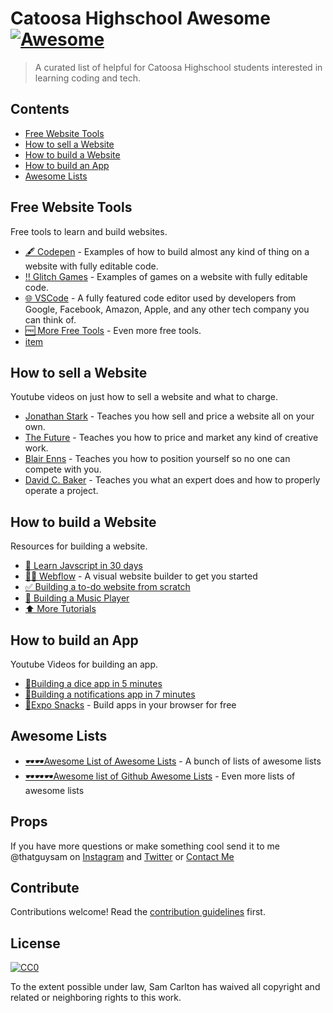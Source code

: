 # Catoosa Highschool Awesome [![Awesome](https://awesome.re/badge.svg)](https://awesome.re)

> A curated list of helpful for Catoosa Highschool students interested in learning coding and tech.


## Contents

- [Free Website Tools](#free-website-tools)
- [How to sell a Website](#how-to-sell-a-website)
- [How to build a Website](#how-to-build-a-website)
- [How to build an App](#how-to-build-an-app)
- [Awesome Lists](#awesome-lists)


## Free Website Tools

Free tools to learn and build websites.

- [🖋 Codepen](https://codepen.io/) - Examples of how to build almost any kind of thing on a website with fully editable code.
- [‼️ Glitch Games](https://glitch.com/@glitch/games) - Examples of games on a website with fully editable code.
- [🌐 VSCode](https://code.visualstudio.com/) - A fully featured code editor used by developers from Google, Facebook, Amazon, Apple, and any other tech company you can think of.
- [🆓 More Free Tools](https://github.com/johnjago/awesome-free-software) - Even more free tools.
- [item](link)


## How to sell a Website

Youtube videos on just how to sell a website and what to charge.

- [Jonathan Stark](https://www.youtube.com/channel/UC7SogPzCSqT0TTsHzSpL70g) - Teaches you how sell and price a website all on your own.
- [The Future](https://www.youtube.com/channel/UC-b3c7kxa5vU-bnmaROgvog) - Teaches you how to price and market any kind of creative work.
- [Blair Enns](https://www.youtube.com/results?search_query=Blair+Enns) - Teaches you how to position yourself so no one can compete with you.
- [David C. Baker](https://www.youtube.com/results?search_query=David+C.+Baker) - Teaches you what an expert does and how to properly operate a project.


## How to build a Website

Resources for building a website.

- [📆 Learn Javscript in 30 days](https://javascript30.com/)
- [🏊‍♀️ Webflow](https://webflow.com/) - A visual website builder to get you started
- [✅ Building a to-do website from scratch](https://www.youtube.com/watch?v=A5S23KS_-bU&list=PLEhEHUEU3x5q-xB1On4CsLPts0-rZ9oos)
- [🎸 Building a Music Player](https://www.youtube.com/watch?v=BPyniDJ5QOQ)
- [⬆️ More Tutorials](https://www.youtube.com/user/LevelUpTuts)


## How to build an App

Youtube Videos for building an app.

- [📱Building a dice app in 5 minutes](https://www.youtube.com/watch?v=izeh78h1tZM)
- [📱Building a notifications app in 7 minutes](http://example.com)
- [📱Expo Snacks](https://snack.expo.io/) - Build apps in your browser for free


## Awesome Lists

- [🕶🕶Awesome List of Awesome Lists](https://github.com/sindresorhus/awesome) - A bunch of lists of awesome lists
- [🕶🕶🕶Awesome list of Github Awesome Lists](https://github.com/topics/awesome) - Even more lists of awesome lists


## Props

If you have more questions or make something cool send it to me @thatguysam on [Instagram](https://www.instagram.com/thatguysam/) and [Twitter](https://www.twitter.com/thatguysam/) or [Contact Me](https://samcarlton.com/contact)


## Contribute

Contributions welcome! Read the [contribution guidelines](contributing.md) first.


## License

[![CC0](https://mirrors.creativecommons.org/presskit/buttons/88x31/svg/cc-zero.svg)](https://creativecommons.org/publicdomain/zero/1.0)

To the extent possible under law, Sam Carlton has waived all copyright and
related or neighboring rights to this work.
